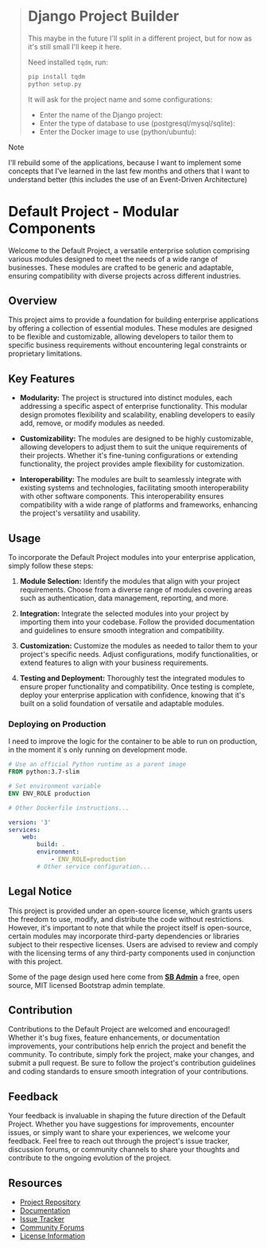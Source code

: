 > # Django Project Builder
>
> This maybe in the future I'll split in a different project, but for now as it's still small I'll keep it here.
>
> Need installed `tqdm`, run:
>
> ```bash
> pip install tqdm
> python setup.py
> ```
>
> It will ask for the project name and some configurations:
>
> - Enter the name of the Django project:
> - Enter the type of database to use (postgresql/mysql/sqlite):
> - Enter the Docker image to use (python/ubuntu):


> [!NOTE]
> I'll rebuild some of the applications, because I want to implement some concepts that I've learned in the last few months and others that I want to understand better (this includes the use of an Event-Driven Architecture)


# Default Project - Modular Components

Welcome to the Default Project, a versatile enterprise solution comprising various modules designed to meet the needs of a wide range of businesses. These modules are crafted to be generic and adaptable, ensuring compatibility with diverse projects across different industries.

## Overview

This project aims to provide a foundation for building enterprise applications by offering a collection of essential modules. These modules are designed to be flexible and customizable, allowing developers to tailor them to specific business requirements without encountering legal constraints or proprietary limitations.

## Key Features

- **Modularity:** The project is structured into distinct modules, each addressing a specific aspect of enterprise functionality. This modular design promotes flexibility and scalability, enabling developers to easily add, remove, or modify modules as needed.

- **Customizability:** The modules are designed to be highly customizable, allowing developers to adjust them to suit the unique requirements of their projects. Whether it's fine-tuning configurations or extending functionality, the project provides ample flexibility for customization.

- **Interoperability:** The modules are built to seamlessly integrate with existing systems and technologies, facilitating smooth interoperability with other software components. This interoperability ensures compatibility with a wide range of platforms and frameworks, enhancing the project's versatility and usability.

## Usage

To incorporate the Default Project modules into your enterprise application, simply follow these steps:

1. **Module Selection:** Identify the modules that align with your project requirements. Choose from a diverse range of modules covering areas such as authentication, data management, reporting, and more.

2. **Integration:** Integrate the selected modules into your project by importing them into your codebase. Follow the provided documentation and guidelines to ensure smooth integration and compatibility.

3. **Customization:** Customize the modules as needed to tailor them to your project's specific needs. Adjust configurations, modify functionalities, or extend features to align with your business requirements.

4. **Testing and Deployment:** Thoroughly test the integrated modules to ensure proper functionality and compatibility. Once testing is complete, deploy your enterprise application with confidence, knowing that it's built on a solid foundation of versatile and adaptable modules.


### Deploying on Production

I need to improve the logic for the container to be able to run on production, in the moment it`s only running on development mode.

```dockerfile
# Use an official Python runtime as a parent image
FROM python:3.7-slim

# Set environment variable
ENV ENV_ROLE production

# Other Dockerfile instructions...
```

```docker-compose.yml
version: '3'
services:
    web:
        build: .
        environment:
            - ENV_ROLE=production
        # Other service configuration...
```

## Legal Notice

This project is provided under an open-source license, which grants users the freedom to use, modify, and distribute the code without restrictions. However, it's important to note that while the project itself is open-source, certain modules may incorporate third-party dependencies or libraries subject to their respective licenses. Users are advised to review and comply with the licensing terms of any third-party components used in conjunction with this project.

Some of the page design used here come from [**SB Admin**](https://github.com/startbootstrap/startbootstrap-sb-admin) a free, open source, MIT licensed Bootstrap admin template.

## Contribution

Contributions to the Default Project are welcomed and encouraged! Whether it's bug fixes, feature enhancements, or documentation improvements, your contributions help enrich the project and benefit the community. To contribute, simply fork the project, make your changes, and submit a pull request. Be sure to follow the project's contribution guidelines and coding standards to ensure smooth integration of your contributions.

## Feedback

Your feedback is invaluable in shaping the future direction of the Default Project. Whether you have suggestions for improvements, encounter issues, or simply want to share your experiences, we welcome your feedback. Feel free to reach out through the project's issue tracker, discussion forums, or community channels to share your thoughts and contribute to the ongoing evolution of the project.

## Resources

- [Project Repository](https://github.com/default-project)
- [Documentation](https://docs.defaultproject.com)
- [Issue Tracker](https://github.com/default-project/issues)
- [Community Forums](https://forums.defaultproject.com)
- [License Information](https://github.com/default-project/LICENSE)
